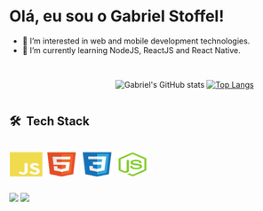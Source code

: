 # Olá, eu sou o Gabriel Stoffel!

- 👀 I’m interested in web and mobile development technologies.
- 🌱 I’m currently learning NodeJS, ReactJS and React Native.
 <br>
 
 <div style="
    display: flex;
    justify-content: space-around;
    align-items: center;"><br>
 
 ![Gabriel's GitHub stats](https://github-readme-stats.vercel.app/api?username=gabstoffel&show_icons=true&theme=dracula)
 [![Top Langs](https://github-readme-stats.vercel.app/api/top-langs/?username=gabstoffel&layout=compact&theme=dracula)](https://github.com/gabstoffel/github-readme-stats)
 
 </div>

<h2> 🛠 &nbsp;Tech Stack</h2>
 
 
<div style="display: inline_block"><br>
  <img align="center"  height="45" width="60" src="https://raw.githubusercontent.com/devicons/devicon/master/icons/javascript/javascript-plain.svg">
  <img align="center"  height="45" width="60" src="https://raw.githubusercontent.com/devicons/devicon/master/icons/html5/html5-original.svg">
  <img align="center"  height="45" width="60" src="https://raw.githubusercontent.com/devicons/devicon/master/icons/css3/css3-original.svg">
  <img align="center"  height="45" width="60" src="https://raw.githubusercontent.com/devicons/devicon/master/icons/nodejs/nodejs-original.svg">
</div>

 
   ##

 <div>
   <a href = "mailto:gc.stoffel03@gmail.com"><img src="https://img.shields.io/badge/-Gmail-%23333?style=for-the-badge&logo=gmail&logoColor=white" target="_blank"></a>
  <a href="https://www.linkedin.com/in/gabriel-stoffel-481755231" target="_blank"><img src="https://img.shields.io/badge/-LinkedIn-%230077B5?style=for-the-badge&logo=linkedin&logoColor=white" target="_blank"></a>
 </div>
